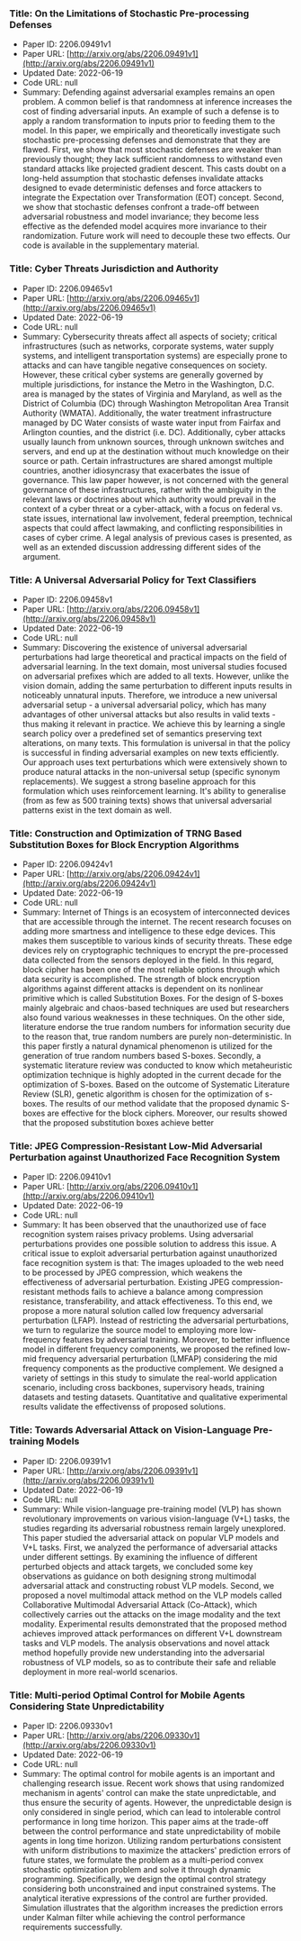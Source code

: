 ### Title: On the Limitations of Stochastic Pre-processing Defenses
* Paper ID: 2206.09491v1
* Paper URL: [http://arxiv.org/abs/2206.09491v1](http://arxiv.org/abs/2206.09491v1)
* Updated Date: 2022-06-19
* Code URL: null
* Summary: Defending against adversarial examples remains an open problem. A common
belief is that randomness at inference increases the cost of finding
adversarial inputs. An example of such a defense is to apply a random
transformation to inputs prior to feeding them to the model. In this paper, we
empirically and theoretically investigate such stochastic pre-processing
defenses and demonstrate that they are flawed. First, we show that most
stochastic defenses are weaker than previously thought; they lack sufficient
randomness to withstand even standard attacks like projected gradient descent.
This casts doubt on a long-held assumption that stochastic defenses invalidate
attacks designed to evade deterministic defenses and force attackers to
integrate the Expectation over Transformation (EOT) concept. Second, we show
that stochastic defenses confront a trade-off between adversarial robustness
and model invariance; they become less effective as the defended model acquires
more invariance to their randomization. Future work will need to decouple these
two effects. Our code is available in the supplementary material.

### Title: Cyber Threats Jurisdiction and Authority
* Paper ID: 2206.09465v1
* Paper URL: [http://arxiv.org/abs/2206.09465v1](http://arxiv.org/abs/2206.09465v1)
* Updated Date: 2022-06-19
* Code URL: null
* Summary: Cybersecurity threats affect all aspects of society; critical infrastructures
(such as networks, corporate systems, water supply systems, and intelligent
transportation systems) are especially prone to attacks and can have tangible
negative consequences on society. However, these critical cyber systems are
generally governed by multiple jurisdictions, for instance the Metro in the
Washington, D.C. area is managed by the states of Virginia and Maryland, as
well as the District of Columbia (DC) through Washington Metropolitan Area
Transit Authority (WMATA). Additionally, the water treatment infrastructure
managed by DC Water consists of waste water input from Fairfax and Arlington
counties, and the district (i.e. DC). Additionally, cyber attacks usually
launch from unknown sources, through unknown switches and servers, and end up
at the destination without much knowledge on their source or path. Certain
infrastructures are shared amongst multiple countries, another idiosyncrasy
that exacerbates the issue of governance. This law paper however, is not
concerned with the general governance of these infrastructures, rather with the
ambiguity in the relevant laws or doctrines about which authority would prevail
in the context of a cyber threat or a cyber-attack, with a focus on federal vs.
state issues, international law involvement, federal preemption, technical
aspects that could affect lawmaking, and conflicting responsibilities in cases
of cyber crime. A legal analysis of previous cases is presented, as well as an
extended discussion addressing different sides of the argument.

### Title: A Universal Adversarial Policy for Text Classifiers
* Paper ID: 2206.09458v1
* Paper URL: [http://arxiv.org/abs/2206.09458v1](http://arxiv.org/abs/2206.09458v1)
* Updated Date: 2022-06-19
* Code URL: null
* Summary: Discovering the existence of universal adversarial perturbations had large
theoretical and practical impacts on the field of adversarial learning. In the
text domain, most universal studies focused on adversarial prefixes which are
added to all texts. However, unlike the vision domain, adding the same
perturbation to different inputs results in noticeably unnatural inputs.
Therefore, we introduce a new universal adversarial setup - a universal
adversarial policy, which has many advantages of other universal attacks but
also results in valid texts - thus making it relevant in practice. We achieve
this by learning a single search policy over a predefined set of semantics
preserving text alterations, on many texts. This formulation is universal in
that the policy is successful in finding adversarial examples on new texts
efficiently. Our approach uses text perturbations which were extensively shown
to produce natural attacks in the non-universal setup (specific synonym
replacements). We suggest a strong baseline approach for this formulation which
uses reinforcement learning. It's ability to generalise (from as few as 500
training texts) shows that universal adversarial patterns exist in the text
domain as well.

### Title: Construction and Optimization of TRNG Based Substitution Boxes for Block Encryption Algorithms
* Paper ID: 2206.09424v1
* Paper URL: [http://arxiv.org/abs/2206.09424v1](http://arxiv.org/abs/2206.09424v1)
* Updated Date: 2022-06-19
* Code URL: null
* Summary: Internet of Things is an ecosystem of interconnected devices that are
accessible through the internet. The recent research focuses on adding more
smartness and intelligence to these edge devices. This makes them susceptible
to various kinds of security threats. These edge devices rely on cryptographic
techniques to encrypt the pre-processed data collected from the sensors
deployed in the field. In this regard, block cipher has been one of the most
reliable options through which data security is accomplished. The strength of
block encryption algorithms against different attacks is dependent on its
nonlinear primitive which is called Substitution Boxes. For the design of
S-boxes mainly algebraic and chaos-based techniques are used but researchers
also found various weaknesses in these techniques. On the other side,
literature endorse the true random numbers for information security due to the
reason that, true random numbers are purely non-deterministic. In this paper
firstly a natural dynamical phenomenon is utilized for the generation of true
random numbers based S-boxes. Secondly, a systematic literature review was
conducted to know which metaheuristic optimization technique is highly adopted
in the current decade for the optimization of S-boxes. Based on the outcome of
Systematic Literature Review (SLR), genetic algorithm is chosen for the
optimization of s-boxes. The results of our method validate that the proposed
dynamic S-boxes are effective for the block ciphers. Moreover, our results
showed that the proposed substitution boxes achieve better

### Title: JPEG Compression-Resistant Low-Mid Adversarial Perturbation against Unauthorized Face Recognition System
* Paper ID: 2206.09410v1
* Paper URL: [http://arxiv.org/abs/2206.09410v1](http://arxiv.org/abs/2206.09410v1)
* Updated Date: 2022-06-19
* Code URL: null
* Summary: It has been observed that the unauthorized use of face recognition system
raises privacy problems. Using adversarial perturbations provides one possible
solution to address this issue. A critical issue to exploit adversarial
perturbation against unauthorized face recognition system is that: The images
uploaded to the web need to be processed by JPEG compression, which weakens the
effectiveness of adversarial perturbation. Existing JPEG compression-resistant
methods fails to achieve a balance among compression resistance,
transferability, and attack effectiveness. To this end, we propose a more
natural solution called low frequency adversarial perturbation (LFAP). Instead
of restricting the adversarial perturbations, we turn to regularize the source
model to employing more low-frequency features by adversarial training.
Moreover, to better influence model in different frequency components, we
proposed the refined low-mid frequency adversarial perturbation (LMFAP)
considering the mid frequency components as the productive complement. We
designed a variety of settings in this study to simulate the real-world
application scenario, including cross backbones, supervisory heads, training
datasets and testing datasets. Quantitative and qualitative experimental
results validate the effectivenss of proposed solutions.

### Title: Towards Adversarial Attack on Vision-Language Pre-training Models
* Paper ID: 2206.09391v1
* Paper URL: [http://arxiv.org/abs/2206.09391v1](http://arxiv.org/abs/2206.09391v1)
* Updated Date: 2022-06-19
* Code URL: null
* Summary: While vision-language pre-training model (VLP) has shown revolutionary
improvements on various vision-language (V+L) tasks, the studies regarding its
adversarial robustness remain largely unexplored. This paper studied the
adversarial attack on popular VLP models and V+L tasks. First, we analyzed the
performance of adversarial attacks under different settings. By examining the
influence of different perturbed objects and attack targets, we concluded some
key observations as guidance on both designing strong multimodal adversarial
attack and constructing robust VLP models. Second, we proposed a novel
multimodal attack method on the VLP models called Collaborative Multimodal
Adversarial Attack (Co-Attack), which collectively carries out the attacks on
the image modality and the text modality. Experimental results demonstrated
that the proposed method achieves improved attack performances on different V+L
downstream tasks and VLP models. The analysis observations and novel attack
method hopefully provide new understanding into the adversarial robustness of
VLP models, so as to contribute their safe and reliable deployment in more
real-world scenarios.

### Title: Multi-period Optimal Control for Mobile Agents Considering State Unpredictability
* Paper ID: 2206.09330v1
* Paper URL: [http://arxiv.org/abs/2206.09330v1](http://arxiv.org/abs/2206.09330v1)
* Updated Date: 2022-06-19
* Code URL: null
* Summary: The optimal control for mobile agents is an important and challenging
research issue. Recent work shows that using randomized mechanism in agents'
control can make the state unpredictable, and thus ensure the security of
agents. However, the unpredictable design is only considered in single period,
which can lead to intolerable control performance in long time horizon. This
paper aims at the trade-off between the control performance and state
unpredictability of mobile agents in long time horizon. Utilizing random
perturbations consistent with uniform distributions to maximize the attackers'
prediction errors of future states, we formulate the problem as a multi-period
convex stochastic optimization problem and solve it through dynamic
programming. Specifically, we design the optimal control strategy considering
both unconstrained and input constrained systems. The analytical iterative
expressions of the control are further provided. Simulation illustrates that
the algorithm increases the prediction errors under Kalman filter while
achieving the control performance requirements successfully.

